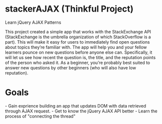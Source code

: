 # stackerAJAX (Thinkful Project)
Learn jQuery AJAX Patterns

This project created a simple app that works with the StackExchange API (StackExchange is the umbrella organization of which StackOverflow is a part). This will make it easy for users to immediately find open questions about topics they’re familiar with. The app will help you and your fellow learners pounce on new questions before anyone else can. Specifically, it will let us see how recent the question is, the title, and the reputation points of the person who asked it. As a beginner, you’re probably best suited to answer new questions by other beginners (who will also have low reputation).


<h1>Goals</h1>
 - Gain exprience building an app that updates DOM with data retrieved through AJAX request.
 - Get to know the jQuery AJAX API better
 - Learn the process of "connecting the thread"

